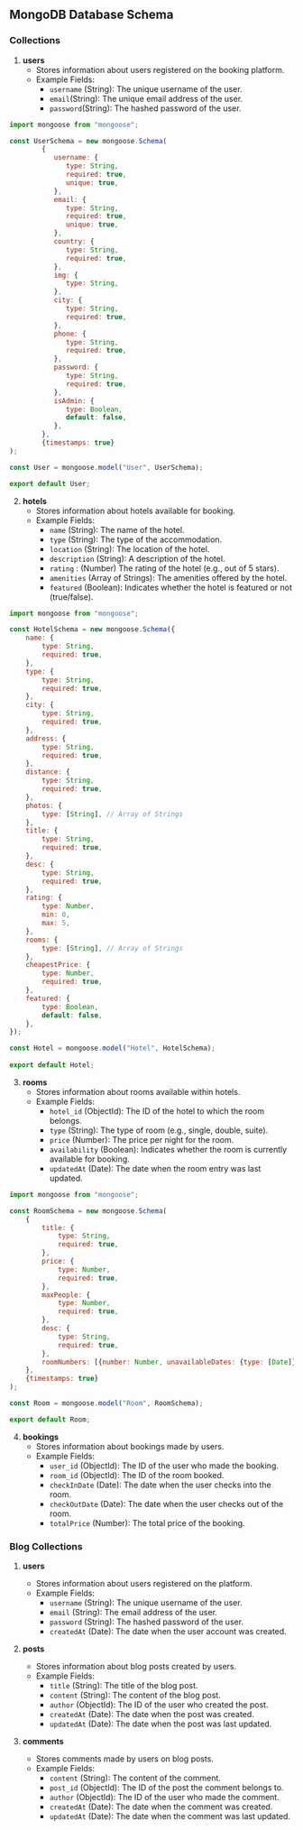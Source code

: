 ## MongoDB Database Schema

### Collections

1. **users**
    - Stores information about users registered on the booking platform.
    - Example Fields:
        - `username` (String): The unique username of the user.
        - `email`(String): The unique email address of the user.
        - `password`(String): The hashed password of the user.

```javascript
import mongoose from "mongoose";

const UserSchema = new mongoose.Schema(
        {
           username: {
              type: String,
              required: true,
              unique: true,
           },
           email: {
              type: String,
              required: true,
              unique: true,
           },
           country: {
              type: String,
              required: true,
           },
           img: {
              type: String,
           },
           city: {
              type: String,
              required: true,
           },
           phone: {
              type: String,
              required: true,
           },
           password: {
              type: String,
              required: true,
           },
           isAdmin: {
              type: Boolean,
              default: false,
           },
        },
        {timestamps: true}
);

const User = mongoose.model("User", UserSchema);

export default User;
```

2. **hotels**
    - Stores information about hotels available for booking.
    - Example Fields:
        - `name` (String): The name of the hotel.
        - `type` (String): The type of the accommodation.
        - `location` (String): The location of the hotel.
        - `description` (String): A description of the hotel.
        - `rating` : (Number) The rating of the hotel (e.g., out of 5 stars).
        - `amenities` (Array of Strings): The amenities offered by the hotel.
        - `featured` (Boolean): Indicates whether the hotel is featured or not (true/false).

```javascript
import mongoose from "mongoose";

const HotelSchema = new mongoose.Schema({
    name: {
        type: String,
        required: true,
    },
    type: {
        type: String,
        required: true,
    },
    city: {
        type: String,
        required: true,
    },
    address: {
        type: String,
        required: true,
    },
    distance: {
        type: String,
        required: true,
    },
    photos: {
        type: [String], // Array of Strings
    },
    title: {
        type: String,
        required: true,
    },
    desc: {
        type: String,
        required: true,
    },
    rating: {
        type: Number,
        min: 0,
        max: 5,
    },
    rooms: {
        type: [String], // Array of Strings
    },
    cheapestPrice: {
        type: Number,
        required: true,
    },
    featured: {
        type: Boolean,
        default: false,
    },
});

const Hotel = mongoose.model("Hotel", HotelSchema);
        
export default Hotel;
```

3. **rooms**
    - Stores information about rooms available within hotels.
    - Example Fields:
        - `hotel_id` (ObjectId): The ID of the hotel to which the room belongs.
        - `type` (String): The type of room (e.g., single, double, suite).
        - `price` (Number): The price per night for the room.
        - `availability` (Boolean): Indicates whether the room is currently available for booking.
        - `updatedAt` (Date): The date when the room entry was last updated.

```javascript
import mongoose from "mongoose";

const RoomSchema = new mongoose.Schema(
    {
        title: {
            type: String,
            required: true,
        },
        price: {
            type: Number,
            required: true,
        },
        maxPeople: {
            type: Number,
            required: true,
        },
        desc: {
            type: String,
            required: true,
        },
        roomNumbers: [{number: Number, unavailableDates: {type: [Date]}}],
    },
    {timestamps: true}
);

const Room = mongoose.model("Room", RoomSchema);

export default Room;
```

4. **bookings**
    - Stores information about bookings made by users.
    - Example Fields:
        - `user_id` (ObjectId): The ID of the user who made the booking.
        - `room_id` (ObjectId): The ID of the room booked.
        - `checkInDate` (Date): The date when the user checks into the room.
        - `checkOutDate` (Date): The date when the user checks out of the room.
        - `totalPrice` (Number): The total price of the booking.


### Blog Collections

1. **users**
    - Stores information about users registered on the platform.
    - Example Fields:
        - `username` (String): The unique username of the user.
        - `email` (String): The email address of the user.
        - `password` (String): The hashed password of the user.
        - `createdAt` (Date): The date when the user account was created.

2. **posts**
    - Stores information about blog posts created by users.
    - Example Fields:
        - `title` (String): The title of the blog post.
        - `content` (String): The content of the blog post.
        - `author` (ObjectId): The ID of the user who created the post.
        - `createdAt` (Date): The date when the post was created.
        - `updatedAt` (Date): The date when the post was last updated.

3. **comments**
    - Stores comments made by users on blog posts.
    - Example Fields:
        - `content` (String): The content of the comment.
        - `post_id` (ObjectId): The ID of the post the comment belongs to.
        - `author` (ObjectId): The ID of the user who made the comment.
        - `createdAt` (Date): The date when the comment was created.
        - `updatedAt` (Date): The date when the comment was last updated.
